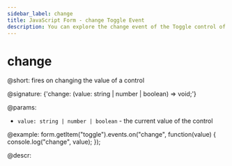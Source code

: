 ```yaml
---
sidebar_label: change
title: JavaScript Form - change Toggle Event 
description: You can explore the change event of the Toggle control of Form in the documentation of the DHTMLX JavaScript UI library. Browse developer guides and API reference, try out code examples and live demos, and download a free 30-day evaluation version of DHTMLX Suite.
---
```


# change

@short: fires on changing the value of a control

@signature: {'change: (value: string | number | boolean) => void;'}

@params:
- `value: string | number | boolean` - the current value of the control

@example:
form.getItem("toggle").events.on("change", function(value) {
    console.log("change", value);
});

@descr: